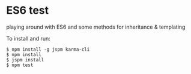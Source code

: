 # ES6 test
playing around with ES6 and some methods for inheritance &amp; templating

To install and run:

	$ npm install -g jspm karma-cli
	$ npm install
	$ jspm install
	$ npm test
